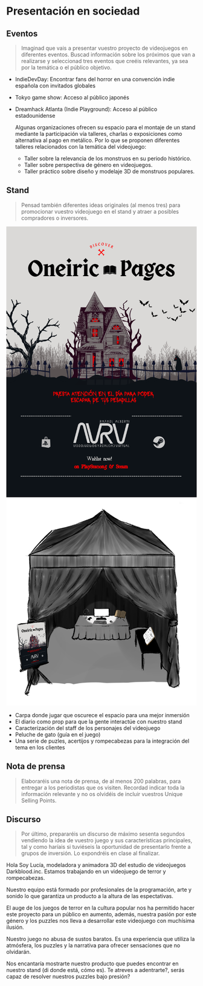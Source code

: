 # Presentación en sociedad

## Eventos

> Imaginad que vais a presentar vuestro proyecto de videojuegos en diferentes eventos. Buscad información sobre los próximos que van a realizarse y seleccionad tres eventos que creéis relevantes, ya sea por la temática o el público objetivo.

- IndieDevDay: Encontrar fans del horror en una convención indie española con invitados globales
- Tokyo game show: Acceso al público japonés
- Dreamhack Atlanta (Indie Playground): Acceso al público estadounidense

  Algunas organizaciones ofrecen su espacio para el montaje de un stand mediante la participación vía talleres, charlas o exposiciones como alternativa al pago en metálico. Por lo que se proponen diferentes talleres relacionados con la temática del videojuego:
    - Taller sobre la relevancia de los monstruos en su periodo histórico.
    - Taller sobre perspectiva de género en videojuegos.
    - Taller práctico sobre diseño y modelaje 3D de monstruos populares. 

## Stand
> Pensad también diferentes ideas originales (al menos tres) para promocionar vuestro videojuego en el stand y atraer a posibles compradores o inversores.

![Flyer](./img/flyer.png)
![Stand](./img/stand.png)

- Carpa donde jugar que oscurece el espacio para una mejor inmersión
- El diario como prop para que la gente interactúe con nuestro stand
- Caracterización del staff de los personajes del videojuego
- Peluche de gato (guía en el juego)
- Una serie de puzles, acertijos y rompecabezas para la integración del tema en los clientes 

## Nota de prensa

> Elaboraréis una nota de prensa, de al menos 200 palabras, para entregar a los periodistas que os visiten. Recordad indicar toda la información relevante y no os olvidéis de incluir vuestros Unique Selling Points.

## Discurso

> Por último, prepararéis un discurso de máximo sesenta segundos vendiendo la idea de vuestro juego y sus características principales, tal y como haríais si tuviéseis la oportunidad de presentarlo frente a grupos de inversión. Lo expondréis en clase al finalizar.

Hola Soy Lucía, modeladora y animadora 3D del estudio de videojuegos Darkblood.inc. Estamos trabajando en un videojuego de terror y rompecabezas.

Nuestro equipo está formado por profesionales de la programación, arte y sonido lo que garantiza un producto a la altura de las espectativas.

El auge de los juegos de terror en la cultura popular nos ha permitido hacer este proyecto para un público en aumento, además, nuestra pasión por este género y los puzzles nos lleva a desarrollar este videojuego con muchísima ilusión.
  
Nuestro juego no abusa de sustos baratos. Es una experiencia que utiliza la atmósfera, los puzzles y la narrativa para ofrecer sensaciones que no olvidarán.

Nos encantaría mostrarte nuestro producto que puedes encontrar en nuestro stand (di donde está, cómo es). 
Te atreves a adentrarte?, serás capaz de resolver nuestros puzzles bajo presión?
